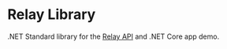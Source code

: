 # Relay Library



.NET Standard library for the [Relay API](http://docs.savioke.com/api-dev/) and .NET Core app demo.